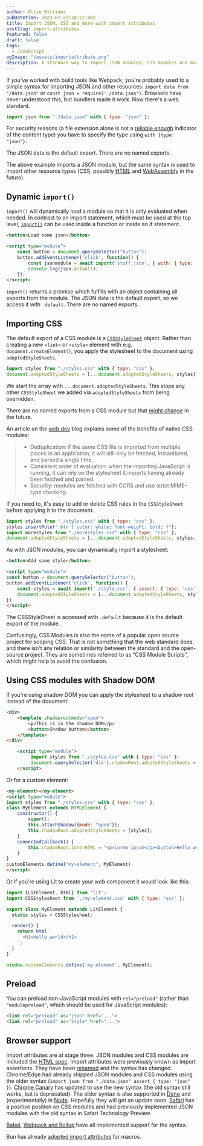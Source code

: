 ```yaml
---
author: Ollie Williams
pubDatetime: 2023-07-27T10:22:00Z
title: Import JSON, CSS and more with import attributes
postSlug: import-attributes
featured: false
draft: false
tags:
  - JavaScript
ogImage: "/assets/importattribute.png"
description: A standard way to import JSON modules, CSS modules and more
---
```


If you've worked with build tools like Webpack, you're probably used to a simple syntax for importing JSON and other resources: `import data from "/data.json"` or `const json = require('./data.json')`. Browsers have never understood this, but bundlers made it work. Now there's a web standard. 

```js
import json from "./data.json" with { type: "json" };
```

For security reasons (a file extension alone is not a [reliable enough](https://v8.dev/features/import-assertions#:~:text=But%2C%20there%E2%80%99s%20a%20security%20issue%20with%20relying%20on%20the%20MIME%20type%20alone.) indicator of the content type) you have to specify the type using `with {type: "json"}`. 

The JSON data is the default export. There are no named exports.  

The above example imports a JSON module, but the same syntax is used to import other resource types (CSS, possibly [HTML](https://bugs.chromium.org/p/chromium/issues/detail?id=990978) and [WebAssembly](https://github.com/tc39/proposal-import-attributes/blob/master/README.md#worker-instantiation:~:text=it%27s%20still%20uncertain%20whether%20importing%20WebAssembly%20modules%20would%20need%20to%20be%20marked%20specially) in the future). 

## Dynamic `import()`
`import()` will dynamically load a module so that it is only evaluated when needed. In contrast to an import statement, which must be used at the top level, [`import()`](https://exploringjs.com/impatient-js/ch_modules.html#dynamic-imports) can be used inside a function or inside an if statement.

```html
<button>Load some json</button>

<script type="module">
    const button = document.querySelector("button");
    button.addEventListener('click', function() {
        const jsonmodule = await import('stuff.json', { with: { type: 'json' } });
        console.log(json.default);
    });
</script>
```

`import()` returns a promise which fulfills with an object containing all exports from the module. The JSON data is the default export, so we access it with `.default`. There are no named exports. 

## Importing CSS

The default export of a CSS module is a [`CSSStyleSheet`](https://web.dev/constructable-stylesheets/) object. Rather than creating a new `<link>` or `<style>` element with e.g. `document.createElement()`, you apply the stylesheet to the document using `adoptedStyleSheets`.

```js
import styles from "./styles.css" with { type: "css" };
document.adoptedStyleSheets = [...document.adoptedStyleSheets, styles];
```

We start the array with `...document.adoptedStyleSheets`. This stops any other `CSSStyleSheet` we added via `adoptedStyleSheets` from being overridden.

There are no named exports from a CSS module but that [might change](https://github.com/w3c/csswg-drafts/issues/5629) in the future.

An article on the [web.dev](https://web.dev/css-module-scripts/) blog explains some of the benefits of native CSS modules: 
> - Deduplication: if the same CSS file is imported from multiple places in an application, it will still only be fetched, instantiated, and parsed a single time.
>  - Consistent order of evaluation: when the importing JavaScript is running, it can rely on the stylesheet it imports having already been fetched and parsed.
>  - Security: modules are fetched with CORS and use strict MIME-type checking.

If you need to, it's easy to add or delete CSS rules in the `CSSStyleSheet` before applying it to the document. 

```js
import styles from "./styles.css" with { type: "css" };
styles.insertRule(".btn { color: white; font-weight: bold; }");
import morestyles from "./morestyles.css" with { type: "css" };
document.adoptedStyleSheets = [...document.adoptedStyleSheets, styles, morestyles];
```

As with JSON modules, you can dynamically import a stylesheet:

```html
<button>Add some style</button>

<script type="module">
const button = document.querySelector("button");
button.addEventListener('click', function() {
    const styles = await import('./style.css', { assert: { type: 'css' } });
    document.adoptedStyleSheets = [...document.adoptedStyleSheets, styles.default];
})
</script>
```
The CSSStyleSheet is accessed with `.default` because it is the default export of the module.

Confusingly, CSS Modules is also the name of a popular open source project for scoping CSS. That is not something that the web standard does, and there isn't any relation or similarity between the standard and the open-source project. They are sometimes referred to as “CSS Module Scripts”, which might help to avoid the confusion.

## Using CSS modules with Shadow DOM
If you're using shadow DOM you can apply the stylesheet to a shadow root instead of the document:

```html
<div>
    <template shadowrootmode="open">
        <p>This is in the shadow DOM</p>
        <button>Shadow button</button>
    </template> 
</div>   

    <script type="module">
         import styles from "./styles.css" with { type: "css" };
         document.querySelector('div').shadowRoot.adoptedStyleSheets = [styles];
    </script>
```

Or for a custom element:
```html
<my-element></my-element>
<script type="module">
import styles from "./styles.css" with { type: "css" };
class MyElement extends HTMLElement {
    constructor() {
        super();
        this.attachShadow({mode: "open"});
        this.shadowRoot.adoptedStyleSheets = [styles];
    }
    connectedCallback() {
        this.shadowRoot.innerHTML = "<p>Lorem ipsum</p><button>Hello world!</button>";
    }
}
customElements.define("my-element", MyElement);
</script>
```

Or if you're using Lit to create your web component it would look like this:

```js
import {LitElement, html} from 'lit';
import CSSStylesheet from './my-element.css' with { type: 'css' };

export class MyElement extends LitElement {
  static styles = CSSStylesheet;

  render() {
    return html`
      <h1>Hello world</h1>
    `;
  }
}

window.customElements.define('my-element', MyElement);
```

## Preload

You can preload non-JavaScript modules with `rel="preload"` (rather than `"modulepreload"`, which should be used for JavaScript modules):

```html 
<link rel="preload" as="json" href="...">
<link rel="preload" as="style" href="...">
```

## Browser support
Import attributes are at stage three. JSON modules and CSS modules are included the [HTML spec](https://html.spec.whatwg.org/#css-module-script:~:text=Module%20scripts%20can%20be%20classified%20into%20three%20types%3A). Import attributes were previously known as import assertions. They have been [renamed](https://github.com/whatwg/html/issues/7233) and the syntax has changed. Chrome/Edge had already shipped JSON modules and CSS modules using the older syntax (`import json from "./data.json" assert { type: "json" }`). [Chrome Canary](https://bugs.chromium.org/p/v8/issues/detail?id=13856#c11) has updated to use the new syntax (the old syntax still works, but is deprecated). The older syntax is also supported in [Deno](https://examples.deno.land/importing-json) and (experimentally) in [Node](https://nodejs.org/api/esm.html#import-assertions). Hopefully they will get an update soon. [Safari](https://github.com/WebKit/standards-positions/issues/77#issuecomment-1290347676) has a positive position on CSS modules and had previously implemented JSON modules with the old syntax in Safari Technology Preview.

[Babel](https://babeljs.io/blog/2023/05/26/7.22.0#import-attributes-15536-15620), [Webpack and Rollup](https://github.com/nicolo-ribaudo/import-attributes-ecosystem-support#import-attributes-support-in-tools) have all implemented support for the syntax. 

Bun has already [adopted import attributes](https://bun.sh/blog/bun-macros) for macros.

